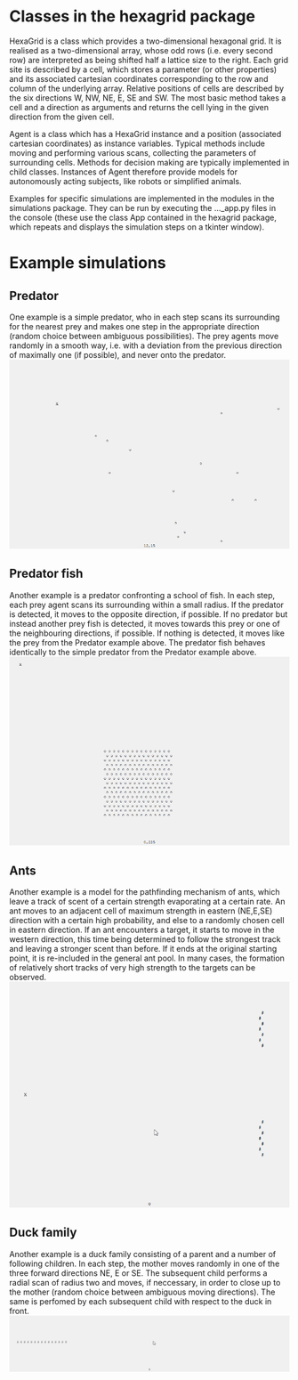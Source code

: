 # Classes in the hexagrid package

HexaGrid is a class which provides a two-dimensional hexagonal grid. It is realised as a two-dimensional array, whose odd rows (i.e. every second row) are interpreted as being shifted half a lattice size to the right. Each grid site is described by a cell, which stores a parameter (or other properties) and its associated cartesian coordinates corresponding to the row and column of the underlying array. Relative positions of cells are described by the six directions W, NW, NE, E, SE and SW. The most basic method takes a cell and a direction as arguments and returns the cell lying in the given direction from the given cell.

Agent is a class which has a HexaGrid instance and a position (associated cartesian coordinates) as instance variables. Typical methods include moving and performing various scans, collecting the parameters of surrounding cells. Methods for decision making are typically implemented in child classes. Instances of Agent therefore provide models for autonomously acting subjects, like robots or simplified animals. 

Examples for specific simulations are implemented in the modules in the simulations package. They can be run by executing the ...\_app.py files in the console (these use the class App contained in the hexagrid package, which repeats and displays the simulation steps on a tkinter window).

# Example simulations

## Predator
One example is a simple predator, who in each step scans its surrounding for the nearest prey and makes one step in the appropriate direction (random choice between ambiguous possibilities). The prey agents move randomly in a smooth way, i.e. with a deviation from the previous direction of maximally one (if possible), and never onto the predator.
![til](documentation/predator_demo.gif)

## Predator fish
Another example is a predator confronting a school of fish. In each step, each prey agent scans its surrounding within a small radius. If the predator is detected, it moves to the opposite direction, if possible. If no predator but instead another prey fish is detected, it moves towards this prey or one of the neighbouring directions, if possible. If nothing is detected, it moves like the prey from the Predator example above. The predator fish behaves identically to the simple predator from the Predator example above.
![til](documentation/predator_fish_demo.gif)

## Ants
Another example is a model for the pathfinding mechanism of ants, which leave a track of scent of a certain strength evaporating at a certain rate. An ant moves to an adjacent cell of maximum strength in eastern (NE,E,SE) direction with a certain high probability, and else to a randomly chosen cell in eastern direction. If an ant encounters a target, it starts to move in the western direction, this time being determined to follow the strongest track and leaving a stronger scent than before. If it ends at the original starting point, it is re-included in the general ant pool. In many cases, the formation of relatively short tracks of very high strength to the targets can be observed.
![til](documentation/ants_demo.gif)

## Duck family
Another example is a duck family consisting of a parent and a number of following children. In each step, the mother moves randomly in one of the three forward directions NE, E or SE. The subsequent child performs a radial scan of radius two and moves, if neccessary, in order to close up to the mother (random choice between ambiguous moving directions). The same is perfomed by each subsequent child with respect to the duck in front.
![til](documentation/duck_demo.gif)

